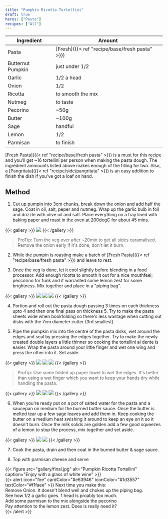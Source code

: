```yaml
---
title: "Pumpkin Ricotta Tortellini"
draft: true
heros: ["Pasta"]
recipes: ["All"]
---
```

| Ingredient  | Amount |
| ----- | ----- | 
| Pasta   | [Fresh]({{< ref "recipe/base/fresh pasta" >}})  |
| Butternut Pumpkin | just under 1/2 |
| Garlic | 1/2 a head |
| Onion | 1/2 |
| Ricotta  | to smooth the mix |
| Nutmeg  | to taste |
| Pecorino | ~50g |
| Butter  | ~100g |
| Sage  | handful |
| Lemon  | 1/2 |
| Parmisan | to finish |

[Fresh Pasta]({{< ref "recipe/base/fresh pasta" >}}) is a must for this recipe and you'll get ~16 tortellini per person when making the pasta dough. The ingredient ammounts listed above makes enough of the filling for two. Also, a [Pangritata]({{< ref "recipe/side/pangritata" >}}) is an easy addition to finish the dish if you've got a loaf on hand.

## Method

1. Cut up pumpin into 3cm chunks, break down the onion and add half the sage. Coat in oil, salt, peper and nutmeg. Wrap up the garlic bulb in foil and drizzle with olive oil and salt. Place everything on a tray lined with baking paper and roast in the oven at 200degC for about 45 mins.

{{< gallery >}}
  <img src="gallery/roast.jpg" class="grid-w33" />
{{< /gallery >}}

>ProTip: Turn the veg over after ~20min to get all sides caramalised. Remove the onion early if it's done, don't let it burn.

2. While the pumpin is roasting make a batch of [Fresh Pasta]({{< ref "recipe/base/fresh pasta" >}}) and leave to rest.

3. Once the veg is done, let it cool slightly before blending in a food processor. Add enough ricotta to smooth it out for a nice mouthfeel; peccorino for funk and if warranted some lemon zest for some brightness. Mix together and place in a "piping bag".

{{< gallery >}}
  <img src="gallery/mix1.jpg" class="grid-w33" />
  <img src="gallery/mix2.jpg" class="grid-w33" />
  <img src="gallery/mix3.jpg" class="grid-w33" />
{{< /gallery >}}

4. Portion and roll out the pasta dough passing 3 times on each thickness upto 4 and then one final pass on thickness 5. Try to make the pasta sheets wide when bookfolding so there's less wastage when cutting out disks with the 7cm diameter cutter (3rd smallest).

5. Pipe the pumpkin mix into the centre of the pasta disks, wet around the edges and seal by pressing the edges together. Try to make the newly created double layers a little thinner so cooking the tortellini al dente is easier. Wrap the pasta around your little finger and wet one wing and press the other into it. Set aside.

{{< gallery >}}
  <img src="gallery/pasta0.jpg" class="grid-w33" />
  <img src="gallery/pasta1.jpg" class="grid-w33" />
  <img src="gallery/pasta2.jpg" class="grid-w33" />
{{< /gallery >}}

>ProTip: Use some folded up paper towel to wet the edges. It's better than using a wet finger which you want to keep your hands dry while handling the pasta.

{{< gallery >}}
  <img src="gallery/eg1.jpg" class="grid-w33" />
  <img src="gallery/eg2.jpg" class="grid-w33" />
  <img src="gallery/eg3.jpg" class="grid-w33" />
{{< /gallery >}}

6. When you're ready put on a pot of salted water for the pasta and a saucepan on medium for the burned butter sauce. Once the butter is melted tear up a few sage leaves and add them in. Keep cooking the butter on a medium heat swishing it around to keep an eye on it so it doesn't burn. Once the milk solids are golden add a few good squeezes of a lemon to stop the process, mix together and set aside.

{{< gallery >}}
  <img src="gallery/bbsauce1.jpg" class="grid-w33" />
  <img src="gallery/bbsauce2.jpg" class="grid-w33" />
{{< /gallery >}}

7. Cook the pasta, drain and then coat in the burned butter & sage sauce.

8. Top with parmisan cheese and serve

{{< figure
    src="gallery/final.jpg"
    alt="Pumpkin Ricotta Tortellini"
    caption="Enjoy with a glass of white wine"
    >}}
<br>
{{< alert icon="fire" cardColor="#e63946" iconColor="#1d3557" textColor="#f1faee" >}}
Next time you make this:<br>
Remove Onion. It doesn't blend well and chokes up the piping bag.<br>
See how 1/2 a garlic goes. 1 head is proably too much.<br>
Add some parmisan to the mix alongside the pecorino<br>
Pay attention to the lemon zest. Does is really need it?<br>
{{< /alert >}}

